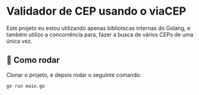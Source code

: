 # Validador de CEP usando o viaCEP

Este projeto eu estou utilizando apenas bibliotecas internas do Golang, e também utilizo a concorrência para, fazer a busca de vários CEPs de uma única vez. 

## 🚀 Como rodar

Clonar o projeto, e depois rodar o seguinte comando: 

```
go run main.go
```